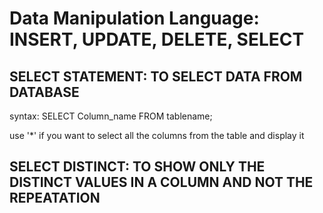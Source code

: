 # Data Manipulation Language: INSERT, UPDATE, DELETE, SELECT

## SELECT STATEMENT: TO SELECT DATA FROM DATABASE
 syntax: SELECT Column_name FROM tablename;
 
 use '*' if you want to select all the columns from the table and display it

## SELECT DISTINCT: TO SHOW ONLY THE DISTINCT VALUES IN A COLUMN AND NOT THE REPEATATION

